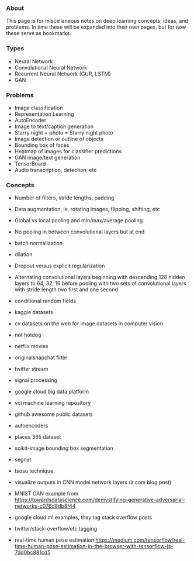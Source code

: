 ### About 

This page is for miscellaneous notes on deep learning concepts, ideas, and problems. In time these will be expanded into their own pages, but for now these serve as bookmarks.

### Types 
  * Neural Network
  * Convolutional Neural Network
  * Recurrent Neural Network (GUR, LSTM)
  * GAN

### Problems 
  * Image classification
  * Representation Learning
  * AutoEncoder
  * Image to text/caption generation
  * Starry night + photo = Starry night photo
  * Image detection or outline of objects
  * Bounding box of faces
  * Heatmap of images for classifier predictions
  * GAN image/text generation
  * TensorBoard
  * Audio transcription, detection, etc

### Concepts 
  * Number of filters, stride lengths, padding
  * Data augmentation, ie, rotating images, flipping, shifting, etc
  * Global vs local pooling and min/max/average pooling
  * No pooling in between convolutional layers but at end
  * batch normalization
  * dilation
  * Dropout versus explicit regularization
  * Alternating convolutional layers beginning with descending 128 hidden layers to 64, 32, 16 before pooling with two sets of convolutional layers with stride length two first and one second
  * conditional random fields

  * kaggle datasets
  * cv datasets on the web for image datasets in computer vision
  * not hotdog
  * netflix movies
  * originalsnapchat filter
  * twitter stream
  * signal processing
  * google cloud big data platform 
  * vci machine learning repository 
  * github awesome public datasets
  * autoencoders
  * places 365 dataset
  * scikit-image bounding box segmentation
  * segnet
  * tsosu technique
  * visualize outputs in CNN model network layers (ir.com blog post)
  * MNIST GAN example from https://towardsdatascience.com/demystifying-generative-adversarial-networks-c076d8db8f44
  * google cloud ml examples, they tag stack overflow posts
  * twitter/stack-overflow/etc tagging
  * real-time human pose estimation https://medium.com/tensorflow/real-time-human-pose-estimation-in-the-browser-with-tensorflow-js-7dd0bc881cd5